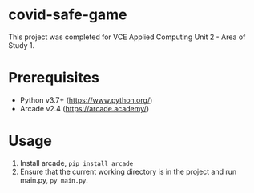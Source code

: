 # covid-safe-game
This project was completed for VCE Applied Computing Unit 2 - Area of Study 1.

# Prerequisites
- Python v3.7+ (https://www.python.org/)
- Arcade v2.4 (https://arcade.academy/)

# Usage
1. Install arcade, `pip install arcade`
2. Ensure that the current working directory is in the project and run main.py, `py main.py`.
